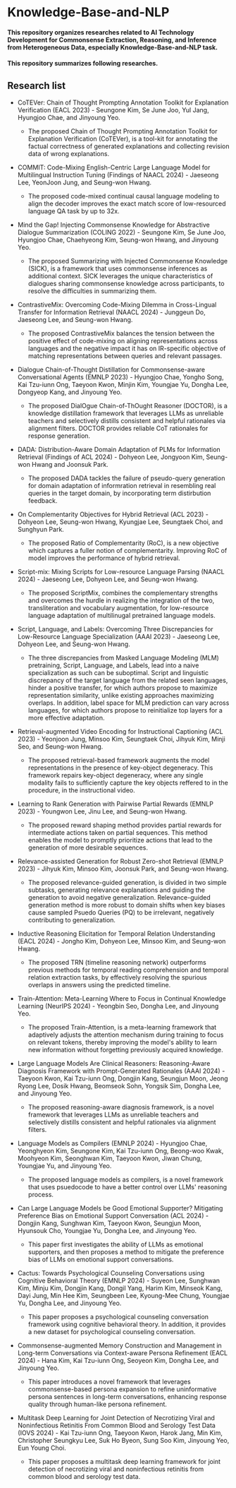 # Knowledge-Base-and-NLP

#### This repository organizes researches related to AI Technology Development for Commonsense Extraction, Reasoning, and Inference from Heterogeneous Data, especially Knowledge-Base-and-NLP task.
#### This repository summarizes following researches.

## Research list
    
* CoTEVer: Chain of Thought Prompting Annotation Toolkit for Explanation Verification (EACL 2023) - Seungone Kim, Se June Joo, Yul Jang, Hyungjoo Chae, and Jinyoung Yeo.

  * The proposed Chain of Thought Prompting Annotation Toolkit for Explanation Verification (CoTEVer), is a tool-kit for annotating the factual correctness of generated explanations and collecting revision data of wrong explanations.

* COMMIT: Code-Mixing English-Centric Large Language Model for Multilingual Instruction Tuning (Findings of NAACL 2024) - Jaeseong Lee, YeonJoon Jung, and Seung-won Hwang.

  * The proposed code-mixed continual causal language modeling to align the decoder improves the exact match score of low-resourced language QA task by up to 32x.

* Mind the Gap! Injecting Commonsense Knowledge for Abstractive Dialogue Summarization (COLING 2022) - Seungone Kim, Se June Joo, Hyungjoo Chae, Chaehyeong Kim, Seung-won Hwang, and Jinyoung Yeo.

  * The proposed Summarizing with Injected Commonsense Knowledge (SICK), is a framework that uses commonsense inferences as additional context. SICK leverages the unique characteristics of dialogues sharing commonsense knowledge across participants, to resolve the difficulties in summarizing them.

* ContrastiveMix: Overcoming Code-Mixing Dilemma in Cross-Lingual Transfer for Information Retrieval (NAACL 2024) - Junggeun Do, Jaeseong Lee, and Seung-won Hwang.

  * The proposed ContrastiveMix balances the tension between the positive effect of code-mixing on aligning representations across languages and the negative impact it has on IR-specific objective of matching representations between queries and relevant passages.

* Dialogue Chain-of-Thought Distillation for Commonsense-aware Conversational Agents (EMNLP 2023) - Hyungjoo Chae, Yongho Song, Kai Tzu-iunn Ong, Taeyoon Kwon, Minjin Kim, Youngjae Yu, Dongha Lee, Dongyeop Kang, and Jinyoung Yeo.

  * The proposed DialOgue Chain-of-ThOught Reasoner (DOCTOR), is a knowledge distillation framework that leverages LLMs as unreliable teachers and selectively distills consistent and helpful rationales via alignment filters. DOCTOR provides reliable CoT rationales for response generation.

* DADA: Distribution-Aware Domain Adaptation of PLMs for Information Retrieval (Findings of ACL 2024) - Dohyeon Lee, Jongyoon Kim, Seung-won Hwang and Joonsuk Park.

  * The proposed DADA tackles the failure of pseudo-query generation for domain adaptation of informration retrieval in resembling real queries in the target domain, by incorporating term distirbution feedback.

* On Complementarity Objectives for Hybrid Retrieval (ACL 2023) - Dohyeon Lee, Seung-won Hwang, Kyungjae Lee, Seungtaek Choi, and Sunghyun Park.

  * The proposed Ratio of Complementarity (RoC), is a new objective which captures a fuller notion of complementarity. Improving RoC of model improves the performance of hybrid retrieval.

* Script-mix: Mixing Scripts for Low-resource Language Parsing (NAACL 2024) - Jaeseong Lee, Dohyeon Lee, and Seung-won Hwang.

  * The proposed ScriptMix, combines the complementary strengths and overcomes the hurdle in realizing the integration of the two, transliteration and vocabulary augmentation, for low-resource language adaptation of multilinugal pretrained language models.

* Script, Language, and Labels: Overcoming Three Discrepancies for Low-Resource Language Specialization (AAAI 2023) - Jaeseong Lee, Dohyeon Lee, and Seung-won Hwang.

  * The three discrepancies from Masked Language Modeling (MLM) pretraining, Script, Language, and Labels, lead into a naive specialization as such can be suboptimal. Script and linguistic discrepancy of the target language from the related seen languages, hinder a positive transfer, for which authors propose to maximize representation similarity, unlike existing approaches maximizing overlaps. In addition, label space for MLM prediction can vary across languages, for which authors propose to reinitialize top layers for a more effective adaptation.

* Retrieval-augmented Video Encoding for Instructional Captioning (ACL 2023) - Yeonjoon Jung, Minsoo Kim, Seungtaek Choi, Jihyuk Kim, Minji Seo, and Seung-won Hwang.

  * The proposed retrieval-based framework augments the model representations in the presence of key-object degeneracy. This framework repairs key-object degeneracy, where any single modality fails to sufficiently capture the key objects reffered to in the procedure, in the instructional video.

* Learning to Rank Generation with Pairwise Partial Rewards (EMNLP 2023) - Youngwon Lee, Jinu Lee, and Seung-won Hwang.

  * The proposed reward shaping method provides partial rewards for intermediate actions taken on partial sequences. This method enables the model to promptly prioritize actions that lead to the generation of more desirable sequences.

* Relevance-assisted Generation for Robust Zero-shot Retrieval (EMNLP 2023) - Jihyuk Kim, Minsoo Kim, Joonsuk Park, and Seung-won Hwang.

  * The proposed relevance-guided generation, is divided in two simple subtasks, generating relevance explanations and guiding the generation to avoid negative generalization. Relevance-guided generation method is more robust to domain shifts when key biases cause sampled Psuedo Queries (PQ) to be irrelevant, negatively contributing to generalization. 

* Inductive Reasoning Elicitation for Temporal Relation Understanding (EACL 2024) - Jongho Kim, Dohyeon Lee, Minsoo Kim, and Seung-won Hwang.

  * The proposed TRN (timeline reasoning network) outperforms previous methods for temporal reading comprehension and temporal relation extraction tasks, by effectively resolving the spurious overlaps in answers using the predicted timeline.

* Train-Attention: Meta-Learning Where to Focus in Continual Knowledge Learning (NeurIPS 2024) - Yeongbin Seo, Dongha Lee, and Jinyoung Yeo.

  * The proposed Train-Attention, is a meta-learning framework that adaptively adjusts the attention mechanism during training to focus on relevant tokens, thereby improving the model's ability to learn new information without forgetting previously acquired knowledge.

* Large Language Models Are Clinical Reasoners: Reasoning-Aware Diagnosis Framework with Prompt-Generated Rationales (AAAI 2024) - Taeyoon Kwon, Kai Tzu-iunn Ong, Dongjin Kang, Seungjun Moon, Jeong Ryong Lee, Dosik Hwang, Beomseok Sohn, Yongsik Sim, Dongha Lee, and Jinyoung Yeo.

  * The proposed reasoning-aware diagnosis framework, is a novel framework that leverages LLMs as unreliable teachers and selectively distills consistent and helpful rationales via alignment filters.

* Language Models as Compilers (EMNLP 2024) - Hyungjoo Chae, Yeonghyeon Kim, Seungone Kim, Kai Tzu-iunn Ong, Beong-woo Kwak, Moohyeon Kim, Seonghwan Kim, Taeyoon Kwon, Jiwan Chung, Youngjae Yu, and Jinyoung Yeo.

  * The proposed language models as compilers, is a novel framework that uses psuedocode to have a better control over LLMs' reasoning process.

* Can Large Language Models be Good Emotional Supporter? Mitigating Preference Bias on Emotional Support Conversation (ACL 2024) - Dongjin Kang, Sunghwan Kim, Taeyoon Kwon, Seungjun Moon, Hyunsouk Cho, Youngjae Yu, Dongha Lee, and Jinyoung Yeo.

  * This paper first investigates the ability of LLMs as emotional supporters, and then proposes a method to mitigate the preference bias of LLMs on emotional support conversations.

* Cactus: Towards Psychological Counseling Conversations using Cognitive Behavioral Theory (EMNLP 2024) - Suyeon Lee, Sunghwan Kim, Minju Kim, Dongjin Kang, Dongil Yang, Harim Kim, Minseok Kang, Dayi Jung, Min Hee Kim, Seungbeen Lee, Kyoung-Mee Chung, Youngjae Yu, Dongha Lee, and Jinyoung Yeo.

  * This paper proposes a psychological counseling conversation framework using cognitive behavioral theory. In addition, it provides a new dataset for psychological counseling conversation.

* Commonsense-augmented Memory Construction and Management in Long-term Conversations via Context-aware Persona Refinement (EACL 2024) - Hana Kim, Kai Tzu-iunn Ong, Seoyeon Kim, Dongha Lee, and Jinyoung Yeo.

  * This paper introduces a novel framework that leverages commonsense-based persona expansion to refine uninformative persona sentences in long-term conversations, enhancing response quality through human-like persona refinement.

* Multitask Deep Learning for Joint Detection of Necrotizing Viral and Noninfectious Retinitis From Common Blood and Serology Test Data (IOVS 2024) - Kai Tzu-iunn Ong, Taeyoon Kwon, Harok Jang, Min Kim, Christopher Seungkyu Lee, Suk Ho Byeon, Sung Soo Kim, Jinyoung Yeo, Eun Young Choi.

  * This paper proposes a multitask deep learning framework for joint detection of necrotizing viral and noninfectious retinitis from common blood and serology test data.
